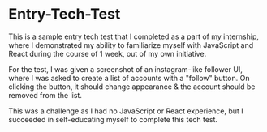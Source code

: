 # Entry-Tech-Test

This is a sample entry tech test that I completed as a part of my internship, where I demonstrated my ability to familiarize myself with JavaScript and React during the course of 1 week, out of my own initiative.

For the test, I was given a screenshot of an instagram-like follower UI, where I was asked to create a list of accounts with a "follow" button. On clicking the button, it should change appearance & the account should be removed from the list.

This was a challenge as I had no JavaScript or React experience, but I succeeded in self-educating myself to complete this tech test.
